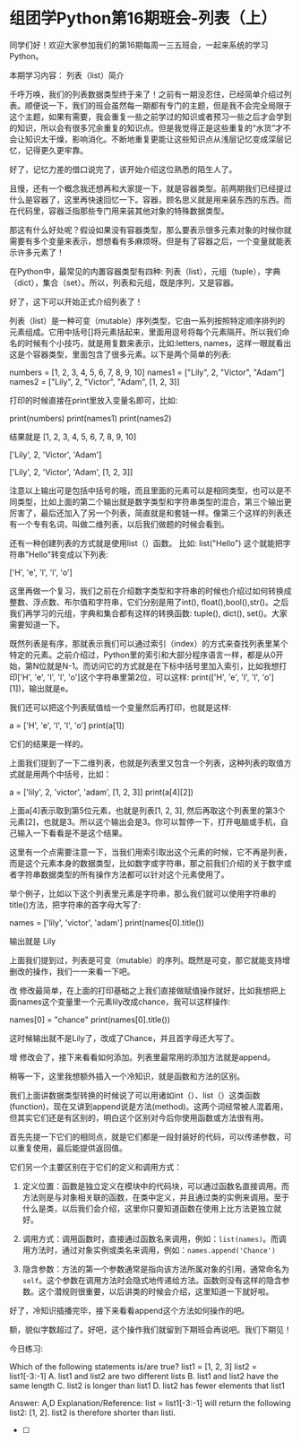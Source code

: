 # 组团学Python第16期班会-列表（上）

同学们好！欢迎大家参加我们的第16期每周一三五班会，一起来系统的学习Python。

本期学习内容： 列表（list）简介

千呼万唤，我们的列表数据类型终于来了！之前有一期没忍住，已经简单介绍过列表。顺便说一下，我们的班会虽然每一期都有专门的主题，但是我不会完全局限于这个主题，如果有需要，我会重复一些之前学过的知识或者预习一些之后才会学到的知识，所以会有很多冗余重复的知识点。但是我觉得正是这些重复的“水货”才不会让知识太干燥，影响消化。不断地重复更能让这些知识点从浅层记忆变成深层记忆，记得更久更牢靠。

好了，记忆力差的借口说完了，该开始介绍这位熟悉的陌生人了。

且慢，还有一个概念我还想再和大家提一下，就是容器类型。前两期我们已经提过什么是容器了，这里再快速回忆一下。容器，顾名思义就是用来装东西的东西。而在代码里，容器泛指那些专门用来装其他对象的特殊数据类型。

那这有什么好处呢？假设如果没有容器类型，那么要表示很多元素对象的时候你就需要有多个变量来表示，想想看有多麻烦呀。但是有了容器之后，一个变量就能表示许多元素了！

在Python中，最常见的内置容器类型有四种: 列表（list），元组（tuple），字典（dict），集合（set）。所以，列表和元组，既是序列，又是容器。

好了，这下可以开始正式介绍列表了！

列表（list）是一种可变（mutable）序列类型，它由一系列按照特定顺序排列的元素组成。它用中括号[]将元素括起来，里面用逗号将每个元素隔开。所以我们命名的时候有个小技巧，就是用复数来表示，比如:letters, names，这样一眼就看出这是个容器类型，里面包含了很多元素。以下是两个简单的列表:

numbers = [1, 2, 3, 4, 5, 6, 7, 8, 9, 10]
names1 = ["Lily", 2,  "Victor", "Adam"]
names2 = ["Lily", 2,  "Victor", "Adam", [1, 2, 3]]

打印的时候直接在print里放入变量名即可，比如:

print(numbers)
print(names1)
print(names2)

结果就是
[1, 2, 3, 4, 5, 6, 7, 8, 9, 10]

['Lily', 2, 'Victor', 'Adam']

['Lily', 2, 'Victor', 'Adam', [1, 2, 3]]

注意以上输出可是包括中括号的哦，而且里面的元素可以是相同类型，也可以是不同类型，比如上面的第二个输出就是数字类型和字符串类型的混合，第三个输出更厉害了，最后还加入了另一个列表，简直就是和套娃一样。像第三个这样的列表还有一个专有名词，叫做二维列表，以后我们做题的时候会看到。

还有一种创建列表的方式就是使用list（）函数。 比如: list("Hello") 这个就能把字符串"Hello"转变成以下列表:

['H', 'e', 'l', 'l', 'o']

这里再做一个复习，我们之前在介绍数字类型和字符串的时候也介绍过如何转换成整数、浮点数、布尔值和字符串，它们分别是用了int(), float(),bool(),str()。之后我们再学习的元组，字典和集合都有这样的转换函数: tuple(), dict(), set()。大家需要知道一下。

既然列表是有序，那就表示我们可以通过索引（index）的方式来查找列表里某个特定的元素。之前介绍过，Python里的索引和大部分程序语言一样，都是从0开始，第N位就是N-1。而访问它的方式就是在下标中括号里加入索引，比如我想打印['H', 'e', 'l', 'l', 'o']这个字符串里第2位，可以这样: print(['H', 'e', 'l', 'l', 'o'][1])，输出就是e。

我们还可以把这个列表赋值给一个变量然后再打印，也就是这样:

a = ['H', 'e', 'l', 'l', 'o']
print(a[1])

它们的结果是一样的。

上面我们提到了一下二维列表，也就是列表里又包含一个列表，这种列表的取值方式就是用两个中括号，比如：

a = ['lily', 2, 'victor', 'adam', [1, 2, 3]]
print(a[4][2])

上面a[4]表示取到第5位元素，也就是列表[1, 2, 3], 然后再取这个列表里的第3个元素[2]，也就是3。所以这个输出会是3。你可以暂停一下，打开电脑或手机，自己输入一下看看是不是这个结果。

这里有一个点需要注意一下，当我们用索引取出这个元素的时候，它不再是列表，而是这个元素本身的数据类型，比如数字或字符串，那之前我们介绍的关于数字或者字符串数据类型的所有操作方法都可以针对这个元素使用了。

举个例子，比如以下这个列表里元素是字符串，那么我们就可以使用字符串的title()方法，把字符串的首字母大写了:

names = ['lily', 'victor', 'adam']
print(names[0].title())

输出就是
Lily

上面我们提到过，列表是可变（mutable）的序列。既然是可变，那它就能支持增删改的操作，我们一一来看一下吧。

改
修改最简单，在上面的打印基础之上我们直接做赋值操作就好，比如我想把上面names这个变量里一个元素lily改成chance，我可以这样操作:

names[0] = "chance"
print(names[0].title())

这时候输出就不是Lily了，改成了Chance，并且首字母还大写了。

增
修改会了，接下来看看如何添加。列表里最常用的添加方法就是append。

稍等一下，这里我想额外插入一个冷知识，就是函数和方法的区别。

我们上面讲数据类型转换的时候说了可以用诸如int（）、list（）这类函数(function)，现在又讲到append说是方法(method)。这两个词经常被人混着用，但其实它们还是有区别的，明白这个区别对今后你使用函数或方法很有用。

首先先提一下它们的相同点，就是它们都是一段封装好的代码，可以传递参数，可以重复使用，最后能提供返回值。


它们另一个主要区别在于它们的定义和调用方式：

1. 定义位置：函数是独立定义在模块中的代码块，可以通过函数名直接调用。而方法则是与对象相关联的函数，在类中定义，并且通过类的实例来调用。至于什么是类，以后我们会介绍，这里你只要知道函数在使用上比方法更独立就好。

2. 调用方式：调用函数时，直接通过函数名来调用，例如：`list(names)`。而调用方法时，通过对象实例或类名来调用，例如：`names.append('Chance')`

3. 隐含参数：方法的第一个参数通常是指向该方法所属对象的引用，通常命名为 `self`。这个参数在调用方法时会隐式地传递给方法。函数则没有这样的隐含参数。这个潜规则很重要，以后讲类的时候会介绍，这里知道一下就好啦。

好了，冷知识插播完毕，接下来看看append这个方法如何操作的吧。

额，貌似字数超过了。好吧，这个操作我们就留到下期班会再说吧。我们下期见！

今日练习:

Which of the following statements is/are true?
list1 = [1, 2, 3]
list2 = list1[-3:-1]
A. list1 and list2 are two different lists
B. list1 and list2 have the same length
C. list2 is longer than list1
D. list2 has fewer elements that list1


Answer: A,D
Explanation/Reference:
list = list1[-3:-1] will return the following list2: [1, 2]. list2 is therefore shorter than listi.


- [ ] 
